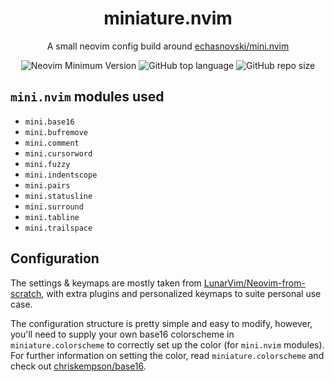 <div align="center">

# miniature.nvim

A small neovim config build around [echasnovski/mini.nvim](https://github.com/echasnovski/mini.nvim)
  
![Neovim Minimum Version](https://img.shields.io/badge/Neovim-0.6.0+-blueviolet.svg?style=for-the-badge&logo=Neovim)
![GitHub top language](https://img.shields.io/github/languages/top/smb374/miniature.nvim?logo=Lua&style=for-the-badge)
![GitHub repo size](https://img.shields.io/github/repo-size/smb374/miniature.nvim?logo=GitHub&style=for-the-badge)

</div>


## `mini.nvim` modules used

- `mini.base16`
- `mini.bufremove`
- `mini.comment`
- `mini.cursorword`
- `mini.fuzzy`
- `mini.indentscope`
- `mini.pairs`
- `mini.statusline`
- `mini.surround`
- `mini.tabline`
- `mini.trailspace`

## Configuration
The settings & keymaps are mostly taken from [LunarVim/Neovim-from-scratch](https://github.com/LunarVim/Neovim-from-scratch),
with extra plugins and personalized keymaps to suite personal use case.

The configuration structure is pretty simple and easy to modify, however, you'll need to supply your own base16 colorscheme
in `miniature.colorscheme` to correctly set up the color (for `mini.nvim` modules).
For further information on setting the color, read `miniature.colorscheme` and check out [chriskempson/base16](https://github.com/chriskempson/base16).

